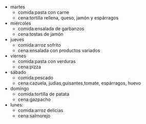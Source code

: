 
- martes
  - comida:pasta con carne
  - cena:tortilla rellena, queso, jamón y espárragos
- miércoles
  - comida:ensalada de garbanzos
  - cena:tostas de jamón
- jueves
  - comida:arroz sofrito
  - cena:ensalada con productos variados
- viernes
  - comida:pasta con verduras
  - cena:pizza
- sábado
  - comida:pescado
  - cena:cazuela, judias,guisantes,tomate, espárragos, huevo
- domingo
  - comida:tortilla de patata
  - cena:gazpacho
- lunes:
  - comida:arroz delicias
  - cena:salmorejo